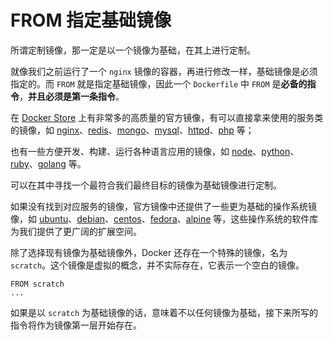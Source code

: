 # FROM 指定基础镜像


所谓定制镜像，那一定是以一个镜像为基础，在其上进行定制。

就像我们之前运行了一个 `nginx` 镜像的容器，再进行修改一样，基础镜像是必须指定的。而 `FROM` 就是指定基础镜像，因此一个 `Dockerfile` 中 `FROM` 是**必备的指令**，**并且必须是第一条指令**。


在 [Docker Store](https://store.docker.com/) 上有非常多的高质量的官方镜像，有可以直接拿来使用的服务类的镜像，如 [nginx](https://store.docker.com/images/nginx/)、[redis](https://store.docker.com/images/redis/)、[mongo](https://store.docker.com/images/mongo/)、[mysql](https://store.docker.com/images/mysql/)、[httpd](https://store.docker.com/images/httpd/)、[php](https://store.docker.com/images/php/) 等；

也有一些方便开发、构建、运行各种语言应用的镜像，如 [node](https://store.docker.com/images/node)、[python](https://store.docker.com/images/python/)、[ruby](https://store.docker.com/images/ruby/)、[golang](https://store.docker.com/images/golang/) 等。

可以在其中寻找一个最符合我们最终目标的镜像为基础镜像进行定制。

如果没有找到对应服务的镜像，官方镜像中还提供了一些更为基础的操作系统镜像，如 [ubuntu](https://store.docker.com/images/ubuntu/)、[debian](https://store.docker.com/images/debian/)、[centos](https://store.docker.com/images/centos/)、[fedora](https://store.docker.com/images/fedora/)、[alpine](https://store.docker.com/images/alpine/) 等，这些操作系统的软件库为我们提供了更广阔的扩展空间。

除了选择现有镜像为基础镜像外，Docker 还存在一个特殊的镜像，名为 `scratch`。这个镜像是虚拟的概念，并不实际存在，它表示一个空白的镜像。

```
FROM scratch
...
```

如果是以 `scratch` 为基础镜像的话，意味着不以任何镜像为基础，接下来所写的指令将作为镜像第一层开始存在。
